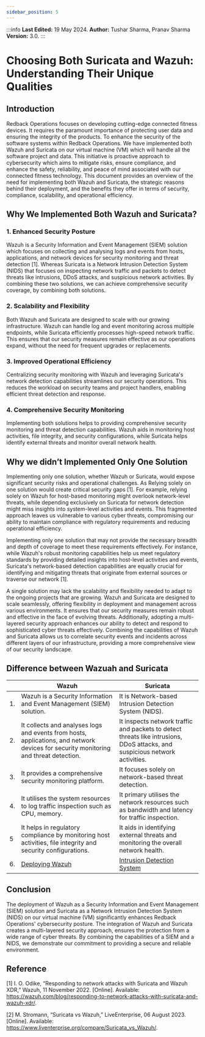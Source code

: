 ```yaml
---
sidebar_position: 5
---
```


:::info
 **Last Edited:** 19 May 2024. **Author:** Tushar Sharma, Pranav Sharma  **Version:** 3.0.
:::

# Choosing Both Suricata and Wazuh: Understanding Their Unique Qualities

## Introduction

Redback Operations focuses on developing cutting-edge connected fitness devices. It requires the paramount importance of protecting user data and ensuring the integrity of the products. To enhance the security of the software systems within Redback Operations. We have implemented both Wazuh and Suricata on our virtual machine (VM) which will handle all the software project and data. This initiative is proactive approach to cybersecurity which aims to mitigate risks, ensure compliance, and enhance the safety, reliability, and peace of mind associated with our connected fitness technology. This document provides an overview of the need for implementing both Wazuh and Suricata, the strategic reasons behind their deployment, and the benefits they offer in terms of security, compliance, scalability, and operational efficiency.


## Why We Implemented Both Wazuh and Suricata?

###  1. Enhanced Security Posture

Wazuh is a Security Information and Event Management (SIEM) solution which focuses on collecting and analysing logs and events from hosts, applications, and network devices for security monitoring and threat detection [1]. Whereas Suricata is a Network Intrusion Detection System (NIDS) that focuses on inspecting network traffic and packets to detect threats like intrusions, DDoS attacks, and suspicious network activities. By combining these two solutions, we can achieve comprehensive security coverage, by combining both solutions.

### 2. Scalability and Flexibility

Both Wazuh and Suricata are designed to scale with our growing infrastructure. Wazuh can handle log and event monitoring across multiple endpoints, while Suricata efficiently processes high-speed network traffic. This ensures that our security measures remain effective as our operations expand, without the need for frequent upgrades or replacements.

### 3. Improved Operational Efficiency

Centralizing security monitoring with Wazuh and leveraging Suricata's network detection capabilities streamlines our security operations. This reduces the workload on security teams and project handlers, enabling efficient threat detection and response.

### 4. Comprehensive Security Monitoring

Implementing both solutions helps to providing comprehensive security monitoring and threat detection capabilities. Wazuh aids in monitoring host activities, file integrity, and security configurations, while Suricata helps identify external threats and monitor overall network health.


## Why we didn’t Implemented Only One Solution

Implementing only one solution, whether Wazuh or Suricata, would expose significant security risks and operational challenges. As Relying solely on one solution would create critical security gaps [1]. For example, relying solely on Wazuh for host-based monitoring might overlook network-level threats, while depending exclusively on Suricata for network detection might miss insights into system-level activities and events. This fragmented approach leaves us vulnerable to various cyber threats, compromising our ability to maintain compliance with regulatory requirements and reducing operational efficiency.

Implementing only one solution that may not provide the necessary breadth and depth of coverage to meet these requirements effectively. For instance, while Wazuh's robust monitoring capabilities help us meet regulatory standards by providing detailed insights into host-level activities and events, Suricata's network-based detection capabilities are equally crucial for identifying and mitigating threats that originate from external sources or traverse our network [1].

A single solution may lack the scalability and flexibility needed to adapt to the ongoing projects that are growing. Wazuh and Suricata are designed to scale seamlessly, offering flexibility in deployment and management across various environments. It ensures that our security measures remain robust and effective in the face of evolving threats.
Additionally, adopting a multi-layered security approach enhances our ability to detect and respond to sophisticated cyber threats effectively. Combining the capabilities of Wazuh and Suricata allows us to correlate security events and incidents across different layers of our infrastructure, providing a more comprehensive view of our security landscape.


## Difference between Wazuah and Suricata


|  | **Wazuh** | **Suricata** |
|-------------|-----------|--------------|
| 1. | Wazuh is a Security Information and Event Management (SIEM) solution. | It is Network-based Intrusion Detection System (NIDS).  |
| 2. | It collects and analyses logs and events from hosts, applications, and network devices for security monitoring and threat detection. | It inspects network traffic and packets to detect threats like intrusions, DDoS attacks, and suspicious network activities. |
| 3. | It provides a comprehensive security monitoring platform. | It focuses solely on network-based threat detection. |
| 4. | It utilises the system resources to log traffic inspection such as CPU, memory. | It primary utilises the network resources such as bandwidth and latency for traffic inspection. |
| 5 | It helps in regulatory compliance by monitoring host activities, file integrity and security configurations. | It aids in identifying external threats and monitoring the overall network health. |
| 6.| [Deploying Wazuh](https://redback-operations.github.io/redback-documentation/docs/cybersecurity/research/ids-and-wazuh/deploying-wazuh) | [Intrusion Detection System](https://redback-operations.github.io/redback-documentation/docs/cybersecurity/research/ids-and-wazuh/intrusion-detection-system) |


## Conclusion 

The deployment of Wazuh as a Security Information and Event Management (SIEM) solution and Suricata as a Network Intrusion Detection System (NIDS) on our virtual machine (VM) significantly enhances Redback Operations' cybersecurity posture. The integration of Wazuh and Suricata creates a multi-layered security approach, ensures the protection from a wide range of cyber threats. By combining the capabilities of a SIEM and a NIDS, we demonstrate our commitment to providing a secure and reliable environment.


## Reference


[1] 	I. O. Odike, “Responding to network attacks with Suricata and Wazuh XDR,” Wazuh, 11 November 2022. [Online]. Available: https://wazuh.com/blog/responding-to-network-attacks-with-suricata-and-wazuh-xdr/.

[2] 	M. Stromann, “Suricata vs Wazuh,” LiveEnterprise, 06 August 2023. [Online]. Available: https://www.liventerprise.org/compare/Suricata_vs_Wazuh/.



